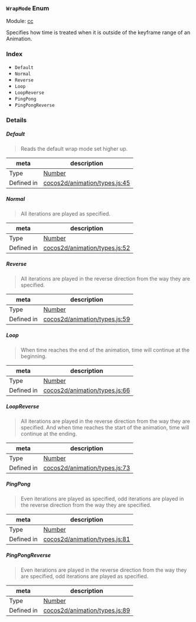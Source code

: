 ### `WrapMode` Enum



Module: [cc](../modules/cc.md)


Specifies how time is treated when it is outside of the keyframe range of an Animation.


### Index
  - `Default`
  - `Normal`
  - `Reverse`
  - `Loop`
  - `LoopReverse`
  - `PingPong`
  - `PingPongReverse`

### Details


##### Default

> Reads the default wrap mode set higher up.

| meta | description |
|------|-------------|
| Type | <a href="https://developer.mozilla.org/en/JavaScript/Reference/Global_Objects/Number" class="crosslink external" target="_blank">Number</a> |
| Defined in | [cocos2d/animation/types.js:45](https://github.com/cocos-creator/engine/blob/9546fb0f9c421d190e0aba7645402156498449ea/cocos2d/animation/types.js#L45) |



##### Normal

> All iterations are played as specified.

| meta | description |
|------|-------------|
| Type | <a href="https://developer.mozilla.org/en/JavaScript/Reference/Global_Objects/Number" class="crosslink external" target="_blank">Number</a> |
| Defined in | [cocos2d/animation/types.js:52](https://github.com/cocos-creator/engine/blob/9546fb0f9c421d190e0aba7645402156498449ea/cocos2d/animation/types.js#L52) |



##### Reverse

> All iterations are played in the reverse direction from the way they are specified.

| meta | description |
|------|-------------|
| Type | <a href="https://developer.mozilla.org/en/JavaScript/Reference/Global_Objects/Number" class="crosslink external" target="_blank">Number</a> |
| Defined in | [cocos2d/animation/types.js:59](https://github.com/cocos-creator/engine/blob/9546fb0f9c421d190e0aba7645402156498449ea/cocos2d/animation/types.js#L59) |



##### Loop

> When time reaches the end of the animation, time will continue at the beginning.

| meta | description |
|------|-------------|
| Type | <a href="https://developer.mozilla.org/en/JavaScript/Reference/Global_Objects/Number" class="crosslink external" target="_blank">Number</a> |
| Defined in | [cocos2d/animation/types.js:66](https://github.com/cocos-creator/engine/blob/9546fb0f9c421d190e0aba7645402156498449ea/cocos2d/animation/types.js#L66) |



##### LoopReverse

> All iterations are played in the reverse direction from the way they are specified.
And when time reaches the start of the animation, time will continue at the ending.

| meta | description |
|------|-------------|
| Type | <a href="https://developer.mozilla.org/en/JavaScript/Reference/Global_Objects/Number" class="crosslink external" target="_blank">Number</a> |
| Defined in | [cocos2d/animation/types.js:73](https://github.com/cocos-creator/engine/blob/9546fb0f9c421d190e0aba7645402156498449ea/cocos2d/animation/types.js#L73) |



##### PingPong

> Even iterations are played as specified, odd iterations are played in the reverse direction from the way they
are specified.

| meta | description |
|------|-------------|
| Type | <a href="https://developer.mozilla.org/en/JavaScript/Reference/Global_Objects/Number" class="crosslink external" target="_blank">Number</a> |
| Defined in | [cocos2d/animation/types.js:81](https://github.com/cocos-creator/engine/blob/9546fb0f9c421d190e0aba7645402156498449ea/cocos2d/animation/types.js#L81) |



##### PingPongReverse

> Even iterations are played in the reverse direction from the way they are specified, odd iterations are played
as specified.

| meta | description |
|------|-------------|
| Type | <a href="https://developer.mozilla.org/en/JavaScript/Reference/Global_Objects/Number" class="crosslink external" target="_blank">Number</a> |
| Defined in | [cocos2d/animation/types.js:89](https://github.com/cocos-creator/engine/blob/9546fb0f9c421d190e0aba7645402156498449ea/cocos2d/animation/types.js#L89) |


